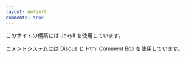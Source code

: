 ```yaml
---
layout: default
comments: true
---
```


このサイトの構築には Jekyll を使用しています。

コメントシステムには Disqus と Html Comment Box を使用しています。

